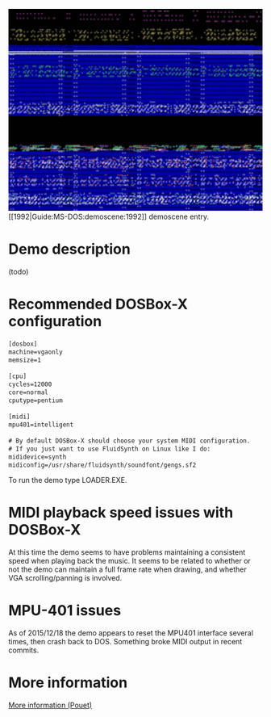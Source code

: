 <img src="images/Demoscene:Xmas-92-by-The-Phoney-Coders-(1992).gif" width="640" height="400"><br>
[[1992|Guide:MS-DOS:demoscene:1992]] demoscene entry.

# Demo description

(todo)

# Recommended DOSBox-X configuration

    [dosbox]
    machine=vgaonly
    memsize=1
    
    [cpu]
    cycles=12000
    core=normal
    cputype=pentium
    
    [midi]
    mpu401=intelligent

    # By default DOSBox-X should choose your system MIDI configuration.
    # If you just want to use FluidSynth on Linux like I do:
    mididevice=synth
    midiconfig=/usr/share/fluidsynth/soundfont/gengs.sf2

To run the demo type LOADER.EXE.

# MIDI playback speed issues with DOSBox-X

At this time the demo seems to have problems maintaining a consistent speed when playing back the music. It seems to be related to whether or not the demo can maintain a full frame rate when drawing, and whether VGA scrolling/panning is involved.

# MPU-401 issues

As of 2015/12/18 the demo appears to reset the MPU401 interface several times, then crash back to DOS. Something broke MIDI output in recent commits.

# More information

[More information (Pouet)](http://www.pouet.net/prod.php?which=51603)
